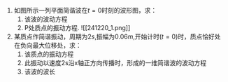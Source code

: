 1. 如图所示一列平面简谐波在$t=0$时刻的波形图，求：
	1. 该波的波动方程
	2. P处质点的振动方程.
	![[241220_1.png]]
2. 某质点作简谐振动，周期为$2s$,振幅为$0.06m$,开始计时($t=0$)时，质点恰好处在负向最大位移处，求：
	1. 该质点的振动方程
	2. 此振动以速度2s沿x轴正方向传播时，形成的一维简谐波的波动方程
	3. 该波的波长
